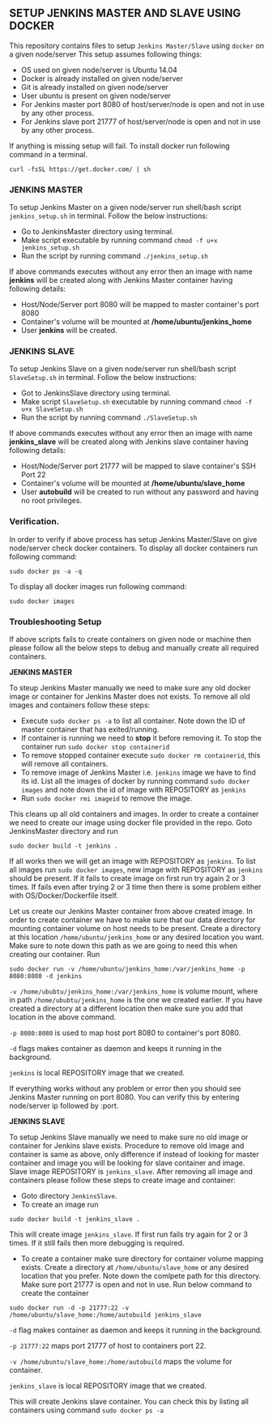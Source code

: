 ## SETUP JENKINS MASTER AND SLAVE USING DOCKER
This repository contains files to setup `Jenkins Master/Slave` using `docker` on a given node/server
This setup assumes following things:
- OS used on given node/server is Ubuntu 14.04
- Docker is already installed on given node/server
- Git is already installed on given node/server
- User ubuntu is present on given node/server
- For Jenkins master port 8080 of host/server/node is open and not in use by any other process.
- For Jenkins slave port 21777 of host/server/node is open and not in use by any other process.

If anything is missing setup will fail.
To install docker run following command in a terminal. 
```
curl -fsSL https://get.docker.com/ | sh
```

### JENKINS MASTER 
To setup Jenkins Master on a given node/server run shell/bash script `jenkins_setup.sh` in terminal. Follow the below instructions: 
- Go to JenkinsMaster directory using terminal.
- Make script executable by running command `chmod -f u+x jenkins_setup.sh`
- Run the script by running command `./jenkins_setup.sh`

If above commands executes without any error then an image with name **jenkins** will be created along with Jenkins Master container having following details:
- Host/Node/Server port 8080 will be mapped to master container's port 8080
- Container's volume will be mounted at **/home/ubuntu/jenkins_home**
- User **jenkins** will be created.


### JENKINS SLAVE
To setup Jenkins Slave on a given node/server run shell/bash script `SlaveSetup.sh` in terminal. Follow the below instructions:
- Got to JenkinsSlave directory using terminal.
- Make script `SlaveSetup.sh` executable by running command `chmod -f u+x SlaveSetup.sh`
- Run the script by running command `./SlaveSetup.sh`

If above commands executes without any error then an image with name **jenkins_slave** will be created along with Jenkins slave container having following details:
- Host/Node/Server port 21777 will be mapped to slave container's SSH Port 22
- Container's volume will be mounted at **/home/ubuntu/slave_home**
- User **autobuild** will be created to run without any password and having no root privileges.

### Verification.
In order to verify if above process has setup Jenkins Master/Slave on give node/server check docker containers.
To display all docker containers run following command:
```
sudo docker ps -a -q
```

To display all docker images run following command:
```
sudo docker images 
```

### Troubleshooting Setup
If above scripts fails to create containers on given node or machine then please follow all the below steps to debug and manually create all required containers.

**JENKINS MASTER**

To steup Jenkins Master manually we need to make sure any old docker image or container for Jenkins Master does not exists. To remove all old images and containers follow these steps:
- Execute `sudo docker ps -a` to list all container. Note down the ID of master container that has exited/running.
- If container is running we need to **stop** it before removing it. To stop the container run `sudo docker stop containerid`
- To remove stopped container execute `sudo docker rm containerid`, this will remove all containers. 
- To remove image of Jenkins Master i.e. `jenkins` image we have to find its id. List all the images of docker by running command `sudo docker images` and note down the id of image with REPOSITORY as `jenkins`
- Run `sudo docker rmi imageid` to remove the image.

This cleans up all old containers and images. In order to create a container we need to create our image using docker file provided in the repo. Goto JenkinsMaster directory and run
```
sudo docker build -t jenkins .
```
If all works then we will get an image with REPOSITORY as `jenkins`. To list all images run `sudo docker images`, new image with REPOSITORY as `jenkins` should be present. If it fails to create image on first run try again 2 or 3 times. If fails even after trying 2 or 3 time then there is some problem either with OS/Docker/Dockerfile itself.

Let us create our Jenkins Master container from above created image. In order to create container we have to make sure that our data directory for mounting container volume on host needs to be present. Create a directory at this location `/home/ubuntu/jenkins_home` or any desired location you want. Make sure to note down this path as we are going to need this when creating our container. Run
```
sudo docker run -v /home/ubuntu/jenkins_home:/var/jenkins_home -p 8080:8080 -d jenkins
```

`-v /home/ububtu/jenkins_home:/var/jenkins_home` is volume mount, where in path `/home/ububtu/jenkins_home` is the one we created earlier. If you have created a directory at a different location then make sure you add that location in the above command.

`-p 8080:8080` is used to map host port 8080 to container's port 8080.

`-d` flags makes container as daemon and keeps it running in the background. 

`jenkins` is local REPOSITORY image that we created.

If everything works without any problem or error then you should see Jenkins Master running on port 8080. You can verify this by entering node/server ip followed by :port.



**JENKINS SLAVE**

To setup Jenkins Slave manually we need to make sure no old image or container for Jenkins slave exists. Procedure to remove old image and container is same as above, only difference if instead of looking for master container and image you will be looking for slave container and image. Slave image REPOSITORY is `jenkins_slave`. After removing all image and containers please follow these steps to create image and container:
- Goto directory `JenkinsSlave`.
- To create an image run 
```
sudo docker build -t jenkins_slave .
```
This will create image `jenkins_slave`. If first run fails try again for 2 or 3 times. If it still fails then more debugging is required.

- To create a container make sure directory for container volume mapping exists. Create a directory at `/home/ubuntu/slave_home` or any desired location that you prefer. Note down the comlpete path for this directory. Make sure port 21777 is open and not in use. Run below command to create the container
```
sudo docker run -d -p 21777:22 -v /home/ubuntu/slave_home:/home/autobuild jenkins_slave
```

`-d` flag makes container as daemon and keeps it running in the background.

`-p 21777:22` maps port 21777 of host to containers port 22.

`-v /home/ubuntu/slave_home:/home/autobuild` maps the volume for container.

`jenkins_slave` is local REPOSITORY image that we created.

This will create Jenkins slave container. You can check this by listing all containers using command `sudo docker ps -a`